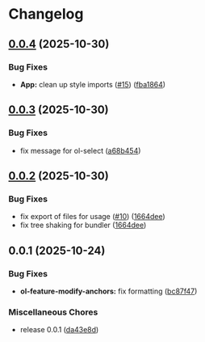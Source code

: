 # Changelog

## [0.0.4](https://github.com/uniteamou/react-ol/compare/v0.0.3...v0.0.4) (2025-10-30)


### Bug Fixes

* **App:** clean up style imports ([#15](https://github.com/uniteamou/react-ol/issues/15)) ([fba1864](https://github.com/uniteamou/react-ol/commit/fba1864bd2c247b91e733a280c41245e841e4b19))

## [0.0.3](https://github.com/uniteamou/react-ol/compare/v0.0.2...v0.0.3) (2025-10-30)


### Bug Fixes

* fix message for ol-select ([a68b454](https://github.com/uniteamou/react-ol/commit/a68b454d9009d7a916c1e4dad29ded1f5836ec62))

## [0.0.2](https://github.com/uniteamou/react-ol/compare/v0.0.1...v0.0.2) (2025-10-30)


### Bug Fixes

* fix export of files for usage ([#10](https://github.com/uniteamou/react-ol/issues/10)) ([1664dee](https://github.com/uniteamou/react-ol/commit/1664deebfb64ed3a35f5c988c54843b3c3486bf1))
* fix tree shaking for bundler ([1664dee](https://github.com/uniteamou/react-ol/commit/1664deebfb64ed3a35f5c988c54843b3c3486bf1))

## 0.0.1 (2025-10-24)


### Bug Fixes

* **ol-feature-modify-anchors:** fix formatting ([bc87f47](https://github.com/uniteamou/react-ol/commit/bc87f479975afad6b2bab78228a19e9557f4c2d7))


### Miscellaneous Chores

* release 0.0.1 ([da43e8d](https://github.com/uniteamou/react-ol/commit/da43e8d2be8d0e0db98264ad555974eb7c191147))
